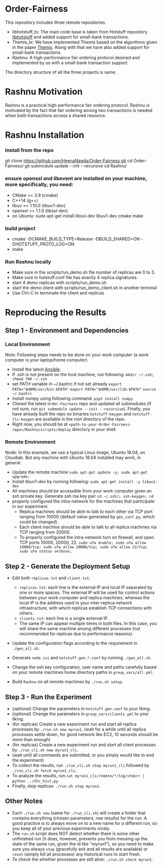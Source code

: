 # Order-Fairness

This repository includes three remote repositories. 
* libhotstuff_tx: 
The main code base is taken from Hotstuff repository [libhotstuff](https://github.com/hot-stuff/libhotstuff.git) and 
added support for small-bank transactions.
* Themis_tx: 
We have implemented Themis based on the algorithms given in the paper [Themis](https://www.cs.cornell.edu/~mahimna/themis.pdf). 
Along with that we have also added support for small-bank transactions.
* Rashnu: 
A high-performance fair ordering protocol desined and implemented by us 
with a small-bank transaction support.

The directory structure of all the three projects is same.

# Rashnu Motivation

Rashnu is a practical high-performance fair ordering
protocol. Rashnu is motivated by the fact that fair ordering among
two transactions is needed when both transactions access a shared
resource.


# Rashnu Installation

### install from the repo
git clone https://github.com/HeenaNagda/Order-Fairness.git
cd Order-Fairness/
git submodule update --init --recursive
cd Rashnu/

### ensure openssl and libevent are installed on your machine, more specifically, you need:
* CMake >= 3.9 (cmake)
* C++14 (g++)
* libuv >= 1.10.0 (libuv1-dev)
* openssl >= 1.1.0 (libssl-dev)
* on Ubuntu: sudo apt-get install libssl-dev libuv1-dev cmake make

### build project
* cmake -DCMAKE_BUILD_TYPE=Release -DBUILD_SHARED=ON -DHOTSTUFF_PROTO_LOG=ON
* make

### Run Rashnu locally
* Make sure in the scripts/run_demo.sh file number of replicas are 0 to 3.
* Make sure in hotstuff.conf file has exactly 4 replica signatures.
* start 4 demo replicas with scripts/run_demo.sh
* start the demo client with scripts/run_demo_client.sh in another terminal
* Use Ctrl-C to terminate the client and replicas

# Reproducing the Results

## Step 1 - Environment and Dependencies

### Local Environment

Note: Following steps needs to be done on your work computer (a
  work computer is your laptop/home computer).

* Install the latest [Ansible](https://docs.ansible.com/ansible/latest/installation_guide/intro_installation.html).
* If .ssh is not present on the host machine, run following: 
  ``mkdir ~/.ssh; chmod 700 ~/.ssh``
* set PATH variable in ~/.bashrc if not set already 
  ``export PATH="$HOME/usr/bin:$PATH"``
  ``export PATH="$HOME/usr/lib:$PATH"``
  ``source ~/.bashrc``
* Install numpy using following command:
  ``pip3 install numpy``
* Cloned the latest ``Order-Fairness`` repo and
  updated all submodules (if not sure, run ``git submodule update --init
  --recursive``). Finally, you have already built the repo so binaries
  ``hotstuff-keygen`` and ``hotstuff-tls-keygen`` are available in the root
  directory of the repo.
* Right now, you should be at ``<path-to-your-Order-Fairness-repo>/Rashnu/scripts/deploy`` directory in your shell.

### Remote Environment

Node: In this example, we use a typical Linux image, Ubuntu 18.04, on Cloudlab.
But any machine with Ubuntu 18.04 installed may work, in general.

* Update the remote machine
  ``sudo apt-get update -y; sudo apt-get upgrade;``
* Install libuv1-dev by running following:
  ``sudo apt-get install -y libuv1-dev``
* All machines should be accessible from your work computer given an ssh private key. Generate ssh rsa key pair
  ``cd ~/.ssh/; ssh-keygen; cd``
* properly configured the intra-network for the
  machines that participate in our experiment
  + Replica machines should be able to talk to each other via TCP port ranging
  from 10000 (default value generated by ``gen_conf.py``, which could
  be changed). 
  + Each client machine should be able to talk to all replica machines via TCP
  ranging from 20000.
  + To properly configured the intra-network turn on firewall, and open TCP ports 10000, 20000, 22.
  ``sudo ufw enable; sudo ufw allow 10000/tcp; sudo ufw allow 20000/tcp; sudo ufw allow 22/tcp; sudo ufw status verbose;``

## Step 2 - Generate the Deployment Setup

* Edit both ``replicas.txt`` and ``client.txt``:

  + ``replicas.txt``: each line is the external IP and local IP separated by
    one or more spaces. The external IP will be used for control actions
    between your work computer and replica machines, whereas the local IP is
    the address used in your inter-replica network infrastructure, with which
    replicas establish TCP connections with others.
  + ``clients.txt``: each line is a single external IP.
  + The same IP can appear multiple times in both files. In this case, you will
    share the same machine among different processes (not recommended for
    replicas due to performance reasons).
* Update the configuration flags according to the requirement in ``./gen_all.sh``.
* Generate ``node.ini`` and ``hotstuff.gen.*.conf`` by running ``./gen_all.sh``.
* Change the ssh key configuration, user name and paths carefully based on your remote machines home directory paths in ``group_vars/all.yml``.
* Build ``Rashnu`` on all remote machines by ``./run.sh setup``.

## Step 3 - Run the Experiment

* (optional) Change the parameters in ``hotstuff.gen.conf`` to your liking.
* (optional) Change the parameters in ``group_vars/clients.yml`` to your liking.
* (for replicas) Create a new experiment run and start all replica processes by ``./run.sh new myrun1``.
 (wait for a while until all replica processes settle down, for good network like EC2, 10 seconds should be more than enough)
* (for replicas) Create a new experiment run and start all client processes by ``./run_cli.sh new myrun1_cli``.
* (wait until all commands are submitted, or you simply would like to end the experiment)
* To collect the results, run ``./run_cli.sh stop myrun1_cli`` followed by ``./run_cli.sh fetch myrun1_cli``.
* To analyze the results, run ``cat myrun1_cli/remote/*/log/stderr | python ../thr_hist.py``.
* Finally, stop replicas: ``./run.sh stop myrun1``.

## Other Notes

* Each ``./run.sh new`` (same for ``./run_cli.sh``) will create a folder that
  contains everything (chosen parameters, raw results) for the run. A good
  practice is to always move on to a new name for a different run, so you keep
  all of your previous experiments nicely.
* The ``run.sh`` script does NOT detect whether there is some other unfinished
  run (it does, however, prevents you from messing up the state of the same run,
  given the id like "myrun1"), so you need to make sure you always ``stop``
  (gracefully exit and all results are available) or ``reset`` (simply kill all
  processes) any historical runs to start fresh.
* To check the whether processes are still alive: ``./run.sh check myrun1``.

